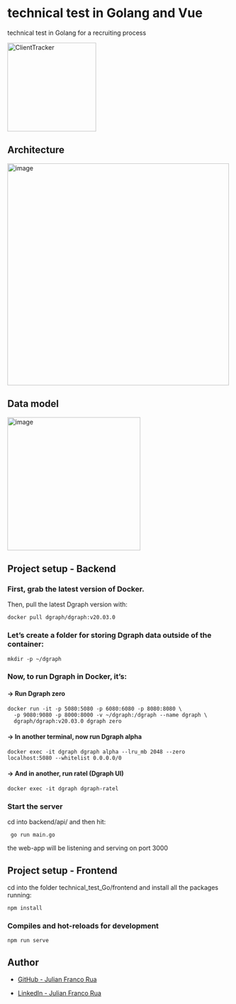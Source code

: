 # technical test in Golang and Vue 
technical test in Golang for a recruiting process

<img width="200" alt="ClientTracker" src="https://user-images.githubusercontent.com/53787841/100001129-a7483580-2d90-11eb-8274-6fcbdd062ec4.png">

## Architecture

<img width="500" alt="image" src="https://user-images.githubusercontent.com/53787841/100014959-2d6e7700-2da5-11eb-9a88-ac762792c110.png">


## Data model

<img width="300" alt="image" src="https://user-images.githubusercontent.com/53787841/100007872-b502b880-2d9a-11eb-8c52-7c0252d7bdb4.png">

## Project setup - Backend

### First, grab the latest version of Docker.

Then, pull the latest Dgraph version with:

```
docker pull dgraph/dgraph:v20.03.0
```

### Let’s create a folder for storing Dgraph data outside of the container:
```
mkdir -p ~/dgraph
```

### Now, to run Dgraph in Docker, it’s:
#### → Run Dgraph zero
```
docker run -it -p 5080:5080 -p 6080:6080 -p 8080:8080 \
  -p 9080:9080 -p 8000:8000 -v ~/dgraph:/dgraph --name dgraph \
  dgraph/dgraph:v20.03.0 dgraph zero
```
#### → In another terminal, now run Dgraph alpha
```
docker exec -it dgraph dgraph alpha --lru_mb 2048 --zero localhost:5080 --whitelist 0.0.0.0/0
```
#### → And in another, run ratel (Dgraph UI)
```
docker exec -it dgraph dgraph-ratel
```

### Start the server
cd into backend/api/ and then hit:
```
 go run main.go
```
the web-app will be listening and serving on port 3000

## Project setup - Frontend

cd into the folder technical_test_Go/frontend and install all the packages running:
```
npm install
```

### Compiles and hot-reloads for development
```
npm run serve
```

## Author

* [GitHub - Julian Franco Rua](https://github.com/julianfrancor)

* [LinkedIn - Julian Franco Rua](https://www.linkedin.com/in/julianfrancor/)